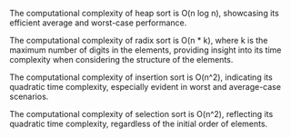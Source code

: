 The computational complexity of heap sort is O(n log n), showcasing its efficient average and worst-case performance.

The computational complexity of radix sort is O(n * k), where k is the maximum number of digits in the elements, providing insight into its time complexity when considering the structure of the elements.

The computational complexity of insertion sort is O(n^2), indicating its quadratic time complexity, especially evident in worst and average-case scenarios.

The computational complexity of selection sort is O(n^2), reflecting its quadratic time complexity, regardless of the initial order of elements.
